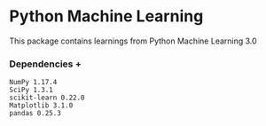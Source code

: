 # Python Machine Learning

This package contains learnings from Python Machine Learning 3.0


###  Dependencies +

    NumPy 1.17.4
    SciPy 1.3.1
    scikit-learn 0.22.0
    Matplotlib 3.1.0
    pandas 0.25.3


